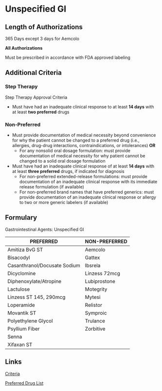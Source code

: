 # Unspecified GI

## Length of Authorizations

365 Days except 3 days for Aemcolo

**All Authorizations**

Must be prescribed in accordance with FDA approved labeling

## Additional Criteria

### Step Therapy

Step Therapy Approval Criteria

-   Must have had an inadequate clinical response to at least **14 days** with at least **two preferred** drugs

### Non-Preferred

-   Must provide documentation of medical necessity beyond convenience for why the patient cannot be changed to a preferred drug (i.e., allergies, drug-drug interactions, contraindications, or intolerances) **OR**
    -   For any nonsolid oral dosage formulation: must provide documentation of medical necessity for why patient cannot be changed to a solid oral dosage formulation
-   Must have had an inadequate clinical response of at least **14 days** with at least **three preferred** drugs, if indicated for diagnosis
    -   For non-preferred extended-release formulations: must provide documentation of an inadequate clinical response with its immediate release formulation (if available)
    -   For non-preferred brand names that have preferred generics: must provide documentation of an inadequate clinical response or allergy to two or more generic labelers (if available)

## Formulary

Gastrointestinal Agents: Unspecified GI

| PREFERRED                    | NON-PREFERRED |
|------------------------------|---------------|
| Amitiza BvG ST               | Aemcolo       |
| Bisacodyl                    | Gattex        |
| Casanthranol/Docusate Sodium | Ibsrela       |
| Dicyclomine                  | Linzess 72mcg |
| Diphenoxylate/Atropine       | Lubiprostone  |
| Lactulose                    | Motegrity     |
| Linzess ST 145, 290mcg       | Mytesi        |
| Loperamide                   | Relistor      |
| Movantik ST                  | Symproic      |
| Polyethylene Glycol          | Trulance      |
| Psyllium Fiber               | Zorbitive     |
| Senna                        |               |
| Xifaxan ST                   |               |

## Links

[Criteria](https://pharmacy.medicaid.ohio.gov/sites/default/files/20220415_UPDL_Criteria_FINAL_.pdf#page=65)

[Preferred Drug List](https://pharmacy.medicaid.ohio.gov/sites/default/files/20220701_UPDL_FINAL.pdf#page=23)
